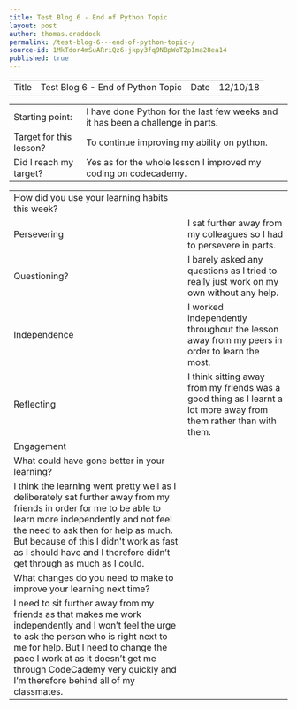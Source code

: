 ```yaml
---
title: Test Blog 6 - End of Python Topic 
layout: post
author: thomas.craddock
permalink: /test-blog-6---end-of-python-topic-/
source-id: 1MkTdor4mSuARriQz6-jkpy3fq9NBpWoT2p1ma28ea14
published: true
---
```

<table>
  <tr>
    <td>Title</td>
    <td>Test Blog 6 - End of Python Topic</td>
    <td>Date</td>
    <td>12/10/18</td>
  </tr>
</table>


<table>
  <tr>
    <td>Starting point:</td>
    <td>I have done Python for the last few weeks and it has been a challenge in parts.</td>
  </tr>
  <tr>
    <td>Target for this lesson?</td>
    <td>To continue improving my ability on python.</td>
  </tr>
  <tr>
    <td>Did I reach my target? </td>
    <td>Yes as for the whole lesson I improved my coding on codecademy.</td>
  </tr>
</table>


<table>
  <tr>
    <td>How did you use your learning habits this week?</td>
    <td></td>
  </tr>
  <tr>
    <td>Persevering</td>
    <td>I sat further away from my colleagues so I had to persevere in parts.</td>
  </tr>
  <tr>
    <td>Questioning?</td>
    <td>I barely asked any questions as I tried to really just work on my own without any help.</td>
  </tr>
  <tr>
    <td>Independence</td>
    <td>I worked independently throughout the lesson away from my peers in order to learn the most.</td>
  </tr>
  <tr>
    <td>Reflecting</td>
    <td>I think sitting away from my friends was a good thing as I learnt a lot more away from them rather than with them.</td>
  </tr>
  <tr>
    <td>Engagement</td>
    <td></td>
  </tr>
  <tr>
    <td>What could have gone better in your learning?</td>
    <td></td>
  </tr>
  <tr>
    <td>I think the learning went pretty well as I deliberately sat further away from my friends in order for me to be able to learn more independently and not feel the need to ask then for help as much. But because of this I didn't work as fast as I should have and I therefore didn’t get through as much as I could.</td>
    <td></td>
  </tr>
  <tr>
    <td>What changes do you need to make to improve your learning next time?</td>
    <td></td>
  </tr>
  <tr>
    <td>I need to sit further away from my friends as that makes me work independently and I won’t feel the urge to ask the person who is right next to me for help. But I need to change the pace I work at as it doesn’t get me through CodeCademy very quickly and I’m therefore behind all of my classmates.</td>
    <td></td>
  </tr>
</table>


